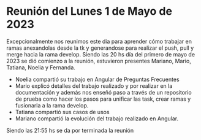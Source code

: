 # Reunión del Lunes 1 de Mayo de 2023

Excepcionalmente nos reunimos este dia para aprender cómo trabajar en ramas anexandolas desde la tk y generandose para realizar el push, pull   y merge hacia la rama develop.
Siendo las 20 hs día del primero de mayo de 2023 se dió comienzo a la reunión, estuvieron presentes Mariano, Mario, Tatiana, Noelia y Fernanda. 

- Noelia compartió su trabajo en Angular de Preguntas Frecuentes
- Mario explicó detalles del trabajo realizado y por realizar en la documentación y además nos enseñó paso a través de un  repositorio de prueba como hacer los pasos para unificar las task, crear ramas y  fusionarla a la rama develop.
- Tatiana compartió sus casos de usos
- Mariano compartió la evolución del trabajo realizado en Angular.

Siendo las 21:55 hs se da por terminada la reunión